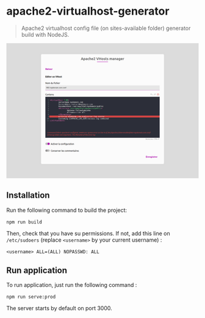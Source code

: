 # apache2-virtualhost-generator

> Apache2 virtualhost config file (on sites-available folder) generator build with NodeJS.

![Editer une configuration](/static/images/pic1.png)

## Installation
Run the following command to build the project:
```
npm run build
```
Then, check that you have su permissions. If not, add this line on `/etc/sudoers` (replace `<username>` by your current username) :
```
<username> ALL=(ALL) NOPASSWD: ALL
```
## Run application
To run application, just run the following command :
```
npm run serve:prod
```

The server starts by default on port 3000.